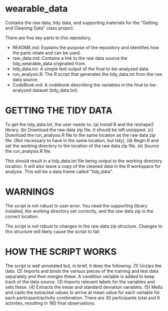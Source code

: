# wearable_data
Contains the raw data, tidy data, and supporting materials for the "Getting and Cleaning Data" class project.

There are five key parts to this repository.
- README.md: Explains the purpose of the repository and identifies how the parts relate and can be used.
- raw_data.md: Contains a link to the raw data source the tidy_wearable_data originated from.
- tidy_data.txt: A simple text output of the final to-be-analyzed data.
- run_analysis.R: The R script that generates the tidy_data.txt from the raw data source.
- CodeBook.md: A codebook describing the variables in the final to-be-analyzed dataset (tidy_data.txt).

# GETTING THE TIDY DATA #
To get the tidy_data.txt, the user needs to:
(a) Install R and the reshape2 library.
(b) Download the raw data zip file. It should be left unzipped.
(c) Download the run_analysis.R file to the same location as the raw data zip file. [Not necessary to have in the same location, but tidy].
(d) Begin R and set the working directory to the location of the raw data zip file.
(e) Source the run_analysis.R file.

This should result in a tidy_data.txt file being output to the working directory location. It will also leave a copy of the cleaned data in the R workspace for analysis. This will be a data frame called "tidy_data".

# WARNINGS #
The script is not robust to user error. You need the supporting library installed, the working directory set correctly, and the raw data zip in the correct location.

The script is not robust to changes in the raw data zip structure. Changes to this structure will likely cause the script to fail.

# HOW THE SCRIPT WORKS #
The script is well annotated but, in brief, it does the following. 
(1) Unzips the data.
(2) Imports and binds the various pieces of the training and test data separately and then merges these. A condition variable is added to keep track of the data source.
(3) Imports relevant labels for the variables and sets these.
(4) Extracts the mean and standard deviation variables.
(5) Melts and casts the extracted values to arrive at mean value for each variable for each participant/activity combination. There are 30 participants total and 6 activites, resulting in 180 final observations.

